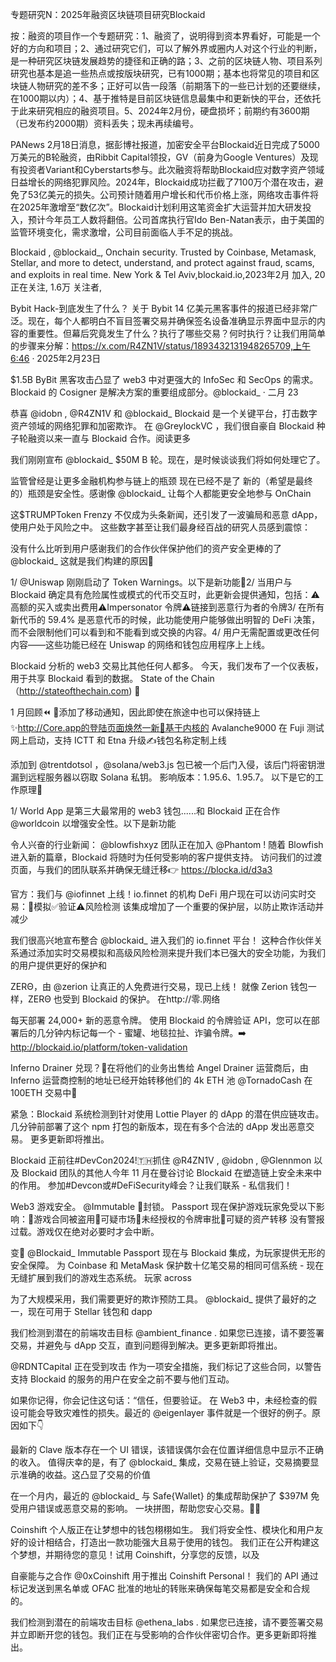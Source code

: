 专题研究N：2025年融资区块链项目研究Blockaid

按：融资的项目作一个专题研究：1、融资了，说明得到资本界看好，可能是一个好的方向和项目；2、通过研究它们，可以了解外界或圈内人对这个行业的判断，是一种研究区块链发展趋势的捷径和正确的路；3、之前的区块链人物、项目系列研究也基本是追一些热点或按版块研究，已有1000期；基本也将常见的项目和区块链人物研究的差不多；正好可以告一段落（前期落下的一些已计划的还要继续，在1000期以内）；4、基于推特是目前区块链信息最集中和更新快的平台，还依托于此来研究相应的融资项目。5、2024年2月份，硬盘损坏；前期约有3600期（已发布约2000期）资料丢失；现未再续编号。

PANews 2月18日消息，据彭博社报道，加密安全平台Blockaid近日完成了5000万美元的B轮融资，由Ribbit Capital领投，GV（前身为Google Ventures）及现有投资者Variant和Cyberstarts参与。此次融资将帮助Blockaid应对数字资产领域日益增长的网络犯罪风险。2024年，Blockaid成功拦截了7100万个潜在攻击，避免了53亿美元的损失。公司预计随着用户增长和代币价格上涨，网络攻击事件将在2025年激增至“数亿次”。Blockaid计划利用这笔资金扩大运营并加大研发投入，预计今年员工人数将翻倍。公司首席执行官Ido Ben-Natan表示，由于美国的监管环境变化，需求激增，公司目前面临人手不足的挑战。

Blockaid
,
@blockaid_,
Onchain security. Trusted by Coinbase, Metamask, Stellar, and more to detect, understand, and protect against fraud, scams, and exploits in real time.
New York & Tel Aviv,blockaid.io,2023年2月 加入,
20 正在关注,
1.6万 关注者,


Bybit Hack-到底发生了什么？
关于 Bybit 14 亿美元黑客事件的报道已经非常广泛。现在，每个人都明白不盲目签署交易并确保签名设备准确显示界面中显示的内容的重要性。但幕后究竟发生了什么？执行了哪些交易？何时执行？让我们用简单的步骤来分解：https://x.com/R4ZN1V/status/1893432131948265709,上午6:46 · 2025年2月23日

$1.5B ByBit 黑客攻击凸显了 web3 中对更强大的 InfoSec 和 SecOps 的需求。Blockaid 的 Cosigner 是解决方案的重要组成部分。@blockaid_
·
二月 23

恭喜
@idobn
,
@R4ZN1V
和
@blockaid_
Blockaid 是一个关键平台，打击数字资产领域的网络犯罪和加密欺诈。
在
@GreylockVC
，我们很自豪自 Blockaid 种子轮融资以来一直与 Blockaid 合作。阅读更多

我们刚刚宣布
@blockaid_
$50M B 轮。现在，是时候谈谈我们将如何处理它了。

监管曾经是让更多金融机构参与链上的瓶颈
现在已经不是了
新的（希望是最终的）瓶颈是安全性。感谢像
@blockaid_
让每个人都能更安全地参与 OnChain

这$TRUMPToken Frenzy 不仅成为头条新闻，还引发了一波骗局和恶意 dApp，使用户处于风险之中。
这些数字甚至让我们最身经百战的研究人员感到震惊：

没有什么比听到用户感谢我们的合作伙伴保护他们的资产安全更棒的了
@blockaid_
这就是我们构建的原因🦾

1/
@Uniswap
刚刚启动了 Token Warnings。以下是新功能🧵2/ 当用户与 Blockaid 确定具有危险属性或模式的代币交互时，此更新会提供通知，包括：⚠️高额的买入或卖出费用⚠️Impersonator 令牌⚠️链接到恶意行为者的令牌3/ 在所有新代币的 59.4% 是恶意代币的时候，此功能使用户能够做出明智的 DeFi 决策，而不会限制他们可以看到和不能看到或交换的内容。4/ 用户无需配置或更改任何内容——这些功能已经在 Uniswap 的网络和钱包应用程序上上线。

Blockaid 分析的 web3 交易比其他任何人都多。
今天，我们发布了一个仪表板，用于共享 Blockaid 看到的数据。
State of the Chain （http://stateofthechain.com) 🧵

1 月回顾⏪
📲添加了移动通知，因此即使在旅途中也可以保持链上✨http://Core.app的登陆页面焕然一新💪基于内核的 Avalanche9000 在 Fuji 测试网上启动，支持 ICTT 和 Etna 升级✍️钱包名称定制上线

添加到
@trentdotsol
，@solana/web3.js 包已被一个后门入侵，该后门将密钥泄漏到远程服务器以窃取 Solana 私钥。
影响版本：1.95.6、1.95.7。
以下是它的工作原理🧵

1/ World App 是第三大最常用的 web3 钱包......和 Blockaid 正在合作
@worldcoin
以增强安全性。以下是新功能

令人兴奋的行业新闻：
@blowfishxyz
团队正在加入
@Phantom
!
随着 Blowfish 进入新的篇章，Blockaid 将随时为任何受影响的客户提供支持。
访问我们的过渡页面，与我们的团队联系并确保无缝迁移👉 https://blocka.id/d3a3

官方：我们与
@iofinnet
上线！io.finnet 的机构 DeFi 用户现在可以访问实时交易：🔎模拟✅验证⚠️风险检测
该集成增加了一个重要的保护层，以防止欺诈活动并减少

我们很高兴地宣布整合
@blockaid_
进入我们的 io.finnet 平台！
这种合作伙伴关系通过添加实时交易模拟和高级风险检测来提升我们本已强大的安全功能，为我们的用户提供更好的保护和

ZERΘ，由
@zerion
让真正的人免费进行交易，现已上线！
就像 Zerion 钱包一样，ZERΘ 也受到 Blockaid 的保护。
在http://零.网络

每天部署 24,000+ 新的恶意令牌。
使用 Blockaid 的令牌验证 API，您可以在部署后的几分钟内标记每一个 - 蜜罐、地毯拉扯、诈骗令牌。➡️ http://blockaid.io/platform/token-validation

Inferno Drainer 兑现？💸在将他们的业务出售给 Angel Drainer 运营商后，由 Inferno 运营商控制的地址已经开始转移他们的 4k ETH 池
@TornadoCash
在 100ETH 交易中👀

紧急：Blockaid 系统检测到针对使用 Lottie Player 的 dApp 的潜在供应链攻击。
几分钟前部署了这个 npm 打包的新版本，现在有多个合法的 dApp 发出恶意交易。
更多更新即将推出。

Blockaid 正前往#DevCon2024!🇹🇭抓住
@R4ZN1V
,
@idobn
,
@Glennmon
以及 Blockaid 团队的其他人今年 11 月在曼谷讨论 Blockaid 在塑造链上安全未来中的作用。
参加#Devcon或#DeFiSecurity峰会？让我们联系 - 私信我们！

Web3 游戏安全。
@Immutable
 🤝封锁。
Passport 现在保护游戏玩家免受以下影响：🚫游戏合同被盗用🚫可疑市场🚫未经授权的令牌审批🚫可疑的资产转移
没有警报过载。游戏仅在绝对必要时才会中断。

变🤝 
@Blockaid_
Immutable Passport 现在与 Blockaid 集成，为玩家提供无形的安全保障。
为 Coinbase 和 MetaMask 保护数十亿笔交易的相同可信系统 - 现在无缝扩展到我们的游戏生态系统。
玩家 across

为了大规模采用，我们需要更好的欺诈预防工具。
@blockaid_
提供了最好的之一，现在可用于 Stellar 钱包和 dapp

我们检测到潜在的前端攻击目标
@ambient_finance
.
如果您已连接，请不要签署交易，并避免与 dApp 交互，直到问题得到解决。更多更新即将推出。

@RDNTCapital
正在受到攻击
作为一项安全措施，我们标记了这些合同，以警告支持 Blockaid 的服务的用户在安全之前不要与他们互动。

如果你记得，你会记住这句话：“信任，但要验证。
在 Web3 中，未经检查的假设可能会导致灾难性的损失。最近的
@eigenlayer
事件就是一个很好的例子。原因如下👇

最新的 Clave 版本存在一个 UI 错误，该错误偶尔会在位置详细信息中显示不正确的收入。
值得庆幸的是，有了
@blockaid_
集成，交易在链上验证，交易摘要显示准确的收益。这凸显了交易的价值

在一个月内，最近的
@blockaid_
与 Safe{Wallet} 的集成帮助保护了 $397M 免受用户错误或恶意交易的影响。
一块拼图，帮助您安心交易。💆‍♂️

Coinshift 个人版正在让梦想中的钱包栩栩如生。
我们将安全性、模块化和用户友好的设计相结合，打造出一款功能强大且易于使用的钱包。
我们正在公开构建这个梦想，并期待您的意见！试用 Coinshift，分享您的反馈，以及

自豪能与之合作
@0xCoinshift
用于推出 Coinshift Personal！
我们的 API 通过标记发送到黑名单或 OFAC 批准的地址的转账来确保每笔交易都是安全和合规的。

我们检测到潜在的前端攻击目标
@ethena_labs
.
如果您已连接，请不要签署交易并立即断开您的钱包。我们正在与受影响的合作伙伴密切合作。更多更新即将推出。